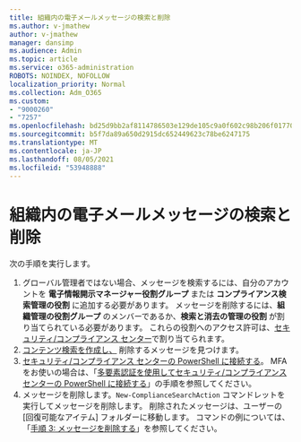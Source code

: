 ```yaml
---
title: 組織内の電子メールメッセージの検索と削除
ms.author: v-jmathew
author: v-jmathew
manager: dansimp
ms.audience: Admin
ms.topic: article
ms.service: o365-administration
ROBOTS: NOINDEX, NOFOLLOW
localization_priority: Normal
ms.collection: Adm_O365
ms.custom:
- "9000260"
- "7257"
ms.openlocfilehash: bd25d9bb2af8114786503e129de105c9a0f602c98b206f01770605d1957e3a1b
ms.sourcegitcommit: b5f7da89a650d2915dc652449623c78be6247175
ms.translationtype: MT
ms.contentlocale: ja-JP
ms.lasthandoff: 08/05/2021
ms.locfileid: "53948888"
---
```

# <a name="search-for-and-delete-email-messages-in-your-organization"></a>組織内の電子メールメッセージの検索と削除

次の手順を実行します。

1. グローバル管理者ではない場合、メッセージを検索するには、自分のアカウントを **電子情報開示マネージャー役割グループ** または **コンプライアンス検索管理の役割** に追加する必要があります。 メッセージを削除するには、**組織管理の役割グループ** のメンバーであるか、**検索と消去の管理の役割** が割り当てられている必要があります。 これらの役割へのアクセス許可は、[セキュリティ/コンプライアンス センター](https://protection.office.com)で割り当てられます。
2. [コンテンツ検索を作成し、](https://docs.microsoft.com/office365/securitycompliance/content-search) 削除するメッセージを見つけます。
3. [セキュリティ/コンプライアンス センターの PowerShell に接続する](https://docs.microsoft.com/powershell/exchange/office-365-scc/connect-to-scc-powershell/connect-to-scc-powershell)。 MFA をお使いの場合は、「[多要素認証を使用してセキュリティ/コンプライアンス センターの PowerShell に接続する](https://docs.microsoft.com/powershell/exchange/office-365-scc/connect-to-scc-powershell/mfa-connect-to-scc-powershell)」の手順を参照してください。
4. メッセージを削除します。`New-ComplianceSearchAction` コマンドレットを実行してメッセージを削除します。 削除されたメッセージは、ユーザーの [回復可能なアイテム] フォルダーに移動します。 コマンドの例については、「[手順 3: メッセージを削除する](https://docs.microsoft.com/office365/securitycompliance/search-for-and-delete-messages-in-your-organization)」を参照してください。
